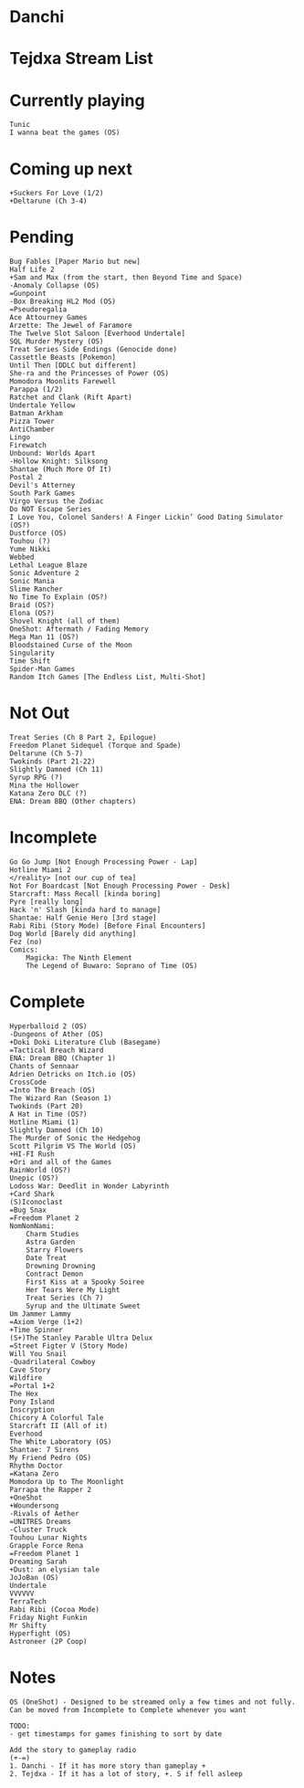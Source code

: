 # Danchi

<head> 
<link rel="shortcut icon" type="image/x-icon" href="favicon.png?">
</head>

# Tejdxa Stream List
# Currently playing

	Tunic
	I wanna beat the games (OS)

# Coming up next

    +Suckers For Love (1/2)
    +Deltarune (Ch 3-4)

# Pending
	
    Bug Fables [Paper Mario but new]
	Half Life 2
	+Sam and Max (from the start, then Beyond Time and Space)
	-Anomaly Collapse (OS)
	=Gunpoint
    -Box Breaking HL2 Mod (OS)
	=Pseudoregalia
	Ace Attourney Games
	Arzette: The Jewel of Faramore
	The Twelve Slot Saloon [Everhood Undertale]
	SQL Murder Mystery (OS)
	Treat Series Side Endings (Genocide done)
	Cassettle Beasts [Pokemon]
	Until Then [DDLC but different]
	She-ra and the Princesses of Power (OS)
	Momodora Moonlits Farewell
	Parappa (1/2)
	Ratchet and Clank (Rift Apart)
	Undertale Yellow
	Batman Arkham
	Pizza Tower
	AntiChamber
	Lingo
	Firewatch
	Unbound: Worlds Apart
    -Hollow Knight: Silksong
	Shantae (Much More Of It)
	Postal 2
	Devil's Atterney
	South Park Games
	Virgo Versus the Zodiac
	Do NOT Escape Series
	I Love You, Colonel Sanders! A Finger Lickin’ Good Dating Simulator (OS?)
	Dustforce (OS)
	Touhou (?)
	Yume Nikki
	Webbed
	Lethal League Blaze
	Sonic Adventure 2
	Sonic Mania
	Slime Rancher
	No Time To Explain (OS?)
	Braid (OS?)
	Elona (OS?)
	Shovel Knight (all of them)
	OneShot: Aftermath / Fading Memory
	Mega Man 11 (OS?)
	Bloodstained Curse of the Moon
	Singularity 
	Time Shift 
	Spider-Man Games
	Random Itch Games [The Endless List, Multi-Shot]


# Not Out

	Treat Series (Ch 8 Part 2, Epilogue)
	Freedom Planet Sidequel (Torque and Spade)
	Deltarune (Ch 5-7)
	Twokinds (Part 21-22)
	Slightly Damned (Ch 11)
	Syrup RPG (?)
	Mina the Hollower
	Katana Zero DLC (?)
	ENA: Dream BBQ (Other chapters)


# Incomplete

	Go Go Jump [Not Enough Processing Power - Lap]
	Hotline Miami 2
	</reality> [not our cup of tea]
	Not For Boardcast [Not Enough Processing Power - Desk]
	Starcraft: Mass Recall [kinda boring]
	Pyre [really long]
	Hack 'n' Slash [kinda hard to manage]
	Shantae: Half Genie Hero [3rd stage]
	Rabi Ribi (Story Mode) [Before Final Encounters]
	Dog World [Barely did anything]
	Fez (no)
	Comics:
		Magicka: The Ninth Element
		The Legend of Buwaro: Soprano of Time (OS)


# Complete

	Hyperballoid 2 (OS)
	-Dungeons of Ather (OS)
	+Doki Doki Literature Club (Basegame)
	=Tactical Breach Wizard
	ENA: Dream BBQ (Chapter 1)
	Chants of Sennaar
	Adrien Detricks on Itch.io (OS)
	CrossCode
	=Into The Breach (OS)
	The Wizard Ran (Season 1)
	Twokinds (Part 20)
	A Hat in Time (OS?)
	Hotline Miami (1)
	Slightly Damned (Ch 10)
	The Murder of Sonic the Hedgehog
	Scott Pilgrim VS The World (OS)
	+HI-FI Rush
	+Ori and all of the Games
	RainWorld (OS?)
	Unepic (OS?)
	Lodoss War: Deedlit in Wonder Labyrinth
	+Card Shark
	(S)Iconoclast
	=Bug Snax
	=Freedom Planet 2
	NomNomNami:
		Charm Studies
		Astra Garden
		Starry Flowers
		Date Treat
		Drowning Drowning
		Contract Demon
		First Kiss at a Spooky Soiree
		Her Tears Were My Light
		Treat Series (Ch 7)
		Syrup and the Ultimate Sweet
	Um Jammer Lammy
	=Axiom Verge (1+2)
	+Time Spinner
	(S+)The Stanley Parable Ultra Delux
	=Street Figter V (Story Mode)
	Will You Snail
	-Quadrilateral Cowboy
	Cave Story
	Wildfire
	=Portal 1+2
	The Hex
	Pony Island
	Inscryption
	Chicory A Colorful Tale
	Starcraft II (All of it)
	Everhood
	The White Laboratory (OS)
	Shantae: 7 Sirens
	My Friend Pedro (OS)
	Rhythm Doctor
	=Katana Zero
	Momodora Up to The Moonlight
	Parrapa the Rapper 2
	+OneShot
	+Woundersong
	-Rivals of Aether
	=UNITRES Dreams
	-Cluster Truck
	Touhou Lunar Nights
	Grapple Force Rena
	=Freedom Planet 1
	Dreaming Sarah
	+Dust: an elysian tale
	JoJoBan (OS)
	Undertale
	VVVVVV
	TerraTech
	Rabi Ribi (Cocoa Mode)
	Friday Night Funkin
	Mr Shifty
	Hyperfight (OS)
	Astroneer (2P Coop)

# Notes

```
OS (OneShot) - Designed to be streamed only a few times and not fully. Can be moved from Incomplete to Complete whenever you want 

TODO:
- get timestamps for games finishing to sort by date

Add the story to gameplay radio
(+-=)
1. Danchi - If it has more story than gameplay +
2. Tejdxa - If it has a lot of story, +. S if fell asleep
```
